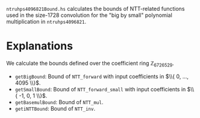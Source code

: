 
`ntruhps4096821Bound.hs` calculates the bounds of NTT-related functions used in the size-1728 convolution for the "big by small" polynomial multiplication in `ntruhps4096821`.

# Explanations
We calculate the bounds defined over the coefficient ring $\mathbb{Z}_{6726529}$.
- `getBigBound`: Bound of `NTT_forward` with input coefficients in $\\{ 0, ..., 4095 \\}$.
- `getSmallBound`: Bound of `NTT_forward_small` with input coefficients in $\\{ -1, 0, 1 \\}$.
- `getBasemulBound`: Bound of `NTT_mul`.
- `getiNTTBound`: Bound of `NTT_inv`.
